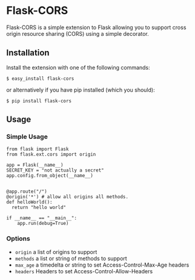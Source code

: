 # Flask-CORS

Flask-CORS is a simple extension to Flask allowing you to support
cross origin resource sharing (CORS) using a simple decorator.


## Installation

Install the extension with one of the following commands:

    $ easy_install flask-cors

or alternatively if you have pip installed (which you should):

    $ pip install flask-cors


## Usage

### Simple Usage

```
from flask import Flask
from flask.ext.cors import origin

app = Flask(__name__)
SECRET_KEY = "not actually a secret"
app.config.from_object(__name__)


@app.route("/")
@origin('*') # allow all origins all methods.
def helloWorld():
  return "hello world"

if __name__ == "__main__":
    app.run(debug=True)
```

### Options

*  `origin` a list of origins to support
*  `methods` a list or string of methods to support
*  `max_age` a timedelta or string to set Access-Control-Max-Age headers
*  `headers` Headers to set Access-Control-Allow-Headers
